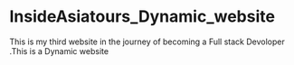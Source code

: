 # InsideAsiatours_Dynamic_website
This is my third website in the journey of becoming a Full stack Devoloper .This is a Dynamic website
